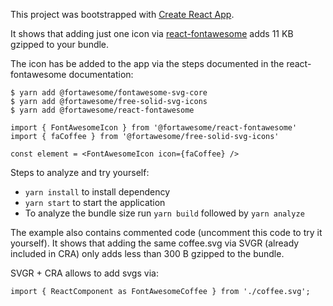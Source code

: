 This project was bootstrapped with [Create React App](https://github.com/facebook/create-react-app).

It shows that adding just one icon via [react-fontawesome](https://github.com/FortAwesome/react-fontawesome) adds 11 KB gzipped to your bundle.

The icon has be added to the app via the steps documented in the react-fontawesome documentation:

    $ yarn add @fortawesome/fontawesome-svg-core
    $ yarn add @fortawesome/free-solid-svg-icons
    $ yarn add @fortawesome/react-fontawesome

    import { FontAwesomeIcon } from '@fortawesome/react-fontawesome'
    import { faCoffee } from '@fortawesome/free-solid-svg-icons'

    const element = <FontAwesomeIcon icon={faCoffee} />

Steps to analyze and try yourself:
- `yarn install` to install dependency
- `yarn start` to start the application
- To analyze the bundle size run `yarn build` followed by `yarn analyze`

The example also contains commented code (uncomment this code to try it yourself). It shows that adding the same coffee.svg via SVGR (already included in CRA) only adds less than 300 B gzipped to the bundle.

SVGR + CRA allows to add svgs via:

    import { ReactComponent as FontAwesomeCoffee } from './coffee.svg';
